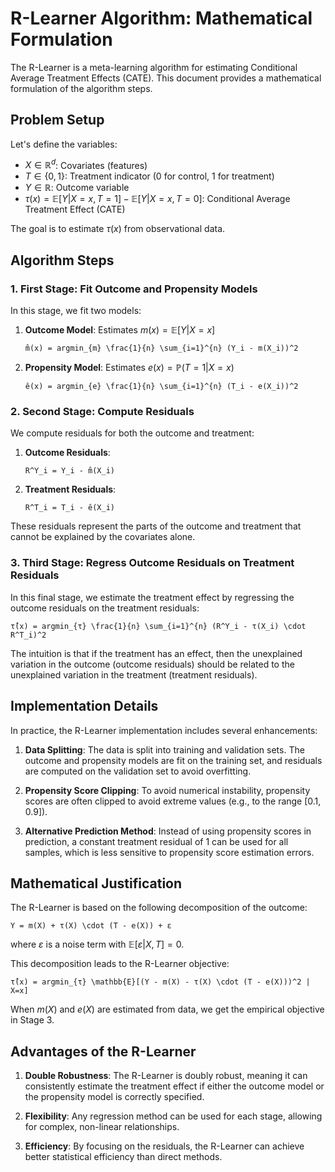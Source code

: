 # R-Learner Algorithm: Mathematical Formulation

The R-Learner is a meta-learning algorithm for estimating Conditional Average Treatment Effects (CATE). This document provides a mathematical formulation of the algorithm steps.

## Problem Setup

Let's define the variables:
- $X \in \mathbb{R}^d$: Covariates (features)
- $T \in \{0, 1\}$: Treatment indicator (0 for control, 1 for treatment)
- $Y \in \mathbb{R}$: Outcome variable
- $\tau(x) = \mathbb{E}[Y | X=x, T=1] - \mathbb{E}[Y | X=x, T=0]$: Conditional Average Treatment Effect (CATE)

The goal is to estimate $\tau(x)$ from observational data.

## Algorithm Steps

### 1. First Stage: Fit Outcome and Propensity Models

In this stage, we fit two models:

1. **Outcome Model**: Estimates $m(x) = \mathbb{E}[Y | X=x]$
   ```
   m̂(x) = argmin_{m} \frac{1}{n} \sum_{i=1}^{n} (Y_i - m(X_i))^2
   ```

2. **Propensity Model**: Estimates $e(x) = \mathbb{P}(T=1 | X=x)$
   ```
   ê(x) = argmin_{e} \frac{1}{n} \sum_{i=1}^{n} (T_i - e(X_i))^2
   ```

### 2. Second Stage: Compute Residuals

We compute residuals for both the outcome and treatment:

1. **Outcome Residuals**: 
   ```
   R^Y_i = Y_i - m̂(X_i)
   ```

2. **Treatment Residuals**: 
   ```
   R^T_i = T_i - ê(X_i)
   ```

These residuals represent the parts of the outcome and treatment that cannot be explained by the covariates alone.

### 3. Third Stage: Regress Outcome Residuals on Treatment Residuals

In this final stage, we estimate the treatment effect by regressing the outcome residuals on the treatment residuals:

```
τ̂(x) = argmin_{τ} \frac{1}{n} \sum_{i=1}^{n} (R^Y_i - τ(X_i) \cdot R^T_i)^2
```

The intuition is that if the treatment has an effect, then the unexplained variation in the outcome (outcome residuals) should be related to the unexplained variation in the treatment (treatment residuals).

## Implementation Details

In practice, the R-Learner implementation includes several enhancements:

1. **Data Splitting**: The data is split into training and validation sets. The outcome and propensity models are fit on the training set, and residuals are computed on the validation set to avoid overfitting.

2. **Propensity Score Clipping**: To avoid numerical instability, propensity scores are often clipped to avoid extreme values (e.g., to the range [0.1, 0.9]).

3. **Alternative Prediction Method**: Instead of using propensity scores in prediction, a constant treatment residual of 1 can be used for all samples, which is less sensitive to propensity score estimation errors.

## Mathematical Justification

The R-Learner is based on the following decomposition of the outcome:

```
Y = m(X) + τ(X) \cdot (T - e(X)) + ε
```

where $ε$ is a noise term with $\mathbb{E}[ε | X, T] = 0$.

This decomposition leads to the R-Learner objective:

```
τ̂(x) = argmin_{τ} \mathbb{E}[(Y - m(X) - τ(X) \cdot (T - e(X)))^2 | X=x]
```

When $m(X)$ and $e(X)$ are estimated from data, we get the empirical objective in Stage 3.

## Advantages of the R-Learner

1. **Double Robustness**: The R-Learner is doubly robust, meaning it can consistently estimate the treatment effect if either the outcome model or the propensity model is correctly specified.

2. **Flexibility**: Any regression method can be used for each stage, allowing for complex, non-linear relationships.

3. **Efficiency**: By focusing on the residuals, the R-Learner can achieve better statistical efficiency than direct methods.